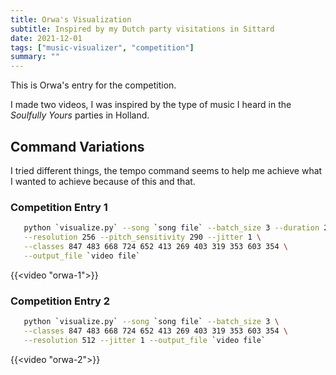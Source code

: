 ```yaml
---
title: Orwa's Visualization
subtitle: Inspired by my Dutch party visitations in Sittard
date: 2021-12-01
tags: ["music-visualizer", "competition"]
summary: ""
---
```


This is Orwa's entry for the competition.

I made two videos, I was inspired by the type of music I heard in the _Soulfully Yours_ parties in Holland.

## Command Variations

I tried different things, the tempo command seems to help me achieve what I wanted to achieve because of this and that.

### Competition Entry 1

```bash
   python `visualize.py` --song `song file` --batch_size 3 --duration 25 \
   --resolution 256 --pitch_sensitivity 290 --jitter 1 \
   --classes 847 483 668 724 652 413 269 403 319 353 603 354 \
   --output_file `video file`
```

{{<video "orwa-1">}}

### Competition Entry 2

```bash
   python `visualize.py` --song `song file` --batch_size 3 \
   --classes 847 483 668 724 652 413 269 403 319 353 603 354 \
   --resolution 512 --jitter 1 --output_file `video file`
```

{{<video "orwa-2">}}